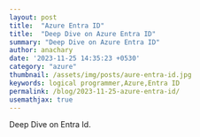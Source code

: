 ```yaml
---
layout: post
title:  "Azure Entra ID"
title:  "Deep Dive on Azure Entra ID"
summary: "Deep Dive on Azure Entra ID"
author: anachary
date: '2023-11-25 14:35:23 +0530'
category: "azure"
thumbnail: /assets/img/posts/aure-entra-id.jpg
keywords: logical programmer,Azure,Entra ID
permalink: /blog/2023-11-25-azure-entra-id/
usemathjax: true
---
```


Deep Dive on Entra Id.
